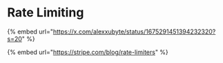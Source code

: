 # Rate Limiting

{% embed url="https://x.com/alexxubyte/status/1675291451394232320?s=20" %}

{% embed url="https://stripe.com/blog/rate-limiters" %}
